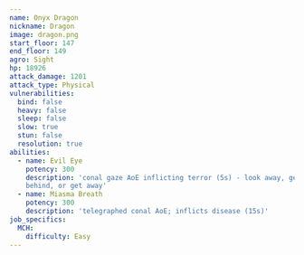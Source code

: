 ```yaml
---
name: Onyx Dragon
nickname: Dragon
image: dragon.png
start_floor: 147
end_floor: 149
agro: Sight
hp: 18926
attack_damage: 1201
attack_type: Physical
vulnerabilities:
  bind: false
  heavy: false
  sleep: false
  slow: true
  stun: false
  resolution: true
abilities:
  - name: Evil Eye
    potency: 300
    description: 'conal gaze AoE inflicting terror (5s) - look away, get
    behind, or get away'
  - name: Miasma Breath
    potency: 300
    description: 'telegraphed conal AoE; inflicts disease (15s)'
job_specifics:
  MCH:
    difficulty: Easy
---
```

